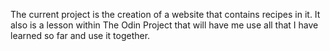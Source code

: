 The current project is the creation of a website that contains recipes in it. It also is a lesson within The Odin Project that will have me use all that I have learned so far and use it together. 
